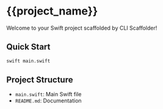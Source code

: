 # {{project_name}}

Welcome to your Swift project scaffolded by CLI Scaffolder!

## Quick Start

```bash
swift main.swift
```

## Project Structure

- `main.swift`: Main Swift file
- `README.md`: Documentation
